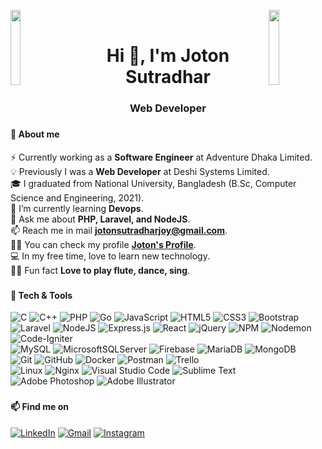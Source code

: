 
<img align="left" src="https://user-images.githubusercontent.com/65187002/144930161-2f783401-8d27-4fdf-a2f7-cc0ba32f1f1f.gif" height="120" width="18%" style="display:inline;"><img align="right" src="https://user-images.githubusercontent.com/65187002/144930161-2f783401-8d27-4fdf-a2f7-cc0ba32f1f1f.gif" width="18%" height="120" style="display:inline;">
<br>
<h1 align="center">Hi 👋, I'm Joton Sutradhar</h1>
<h3 align="center">Web Developer</h3>

### <h4>🎅 About me</h4>
⚡ Currently working as a **Software Engineer** at Adventure Dhaka Limited.\
💡 Previously I was a **Web Developer** at Deshi Systems Limited.\
🎓 I graduated from National University, Bangladesh (B.Sc, Computer Science and Engineering, 2021).\
🌱 I’m currently learning **Devops**.\
💬 Ask me about **PHP, Laravel, and NodeJS**.\
📫 Reach me in mail **jotonsutradharjoy@gmail.com**.\
👨‍💻 You can check my profile **[Joton's Profile](#)**.\
💻 In my free time, love to learn new technology. \
🤦‍♂️ Fun fact **Love to play flute, dance, sing**.
### <h4>🎯 Tech & Tools</h4>  
![C](https://img.shields.io/badge/c-%2300599C.svg?style=for-the-badge&logo=c&logoColor=white) ![C++](https://img.shields.io/badge/c++-%2300599C.svg?style=for-the-badge&logo=c%2B%2B&logoColor=white) ![PHP](https://img.shields.io/badge/php-%23777BB4.svg?style=for-the-badge&logo=php&logoColor=white) ![Go](https://img.shields.io/badge/go-%2300ADD8.svg?style=for-the-badge&logo=go&logoColor=white) ![JavaScript](https://img.shields.io/badge/javascript-%23323330.svg?style=for-the-badge&logo=javascript&logoColor=%23F7DF1E) ![HTML5](https://img.shields.io/badge/html5-%23E34F26.svg?style=for-the-badge&logo=html5&logoColor=white) ![CSS3](https://img.shields.io/badge/css3-%231572B6.svg?style=for-the-badge&logo=css3&logoColor=white) ![Bootstrap](https://img.shields.io/badge/bootstrap-%238511FA.svg?style=for-the-badge&logo=bootstrap&logoColor=white)  
![Laravel](https://img.shields.io/badge/laravel-%23FF2D20.svg?style=for-the-badge&logo=laravel&logoColor=white) ![NodeJS](https://img.shields.io/badge/node.js-6DA55F?style=for-the-badge&logo=node.js&logoColor=white) ![Express.js](https://img.shields.io/badge/express.js-%23404d59.svg?style=for-the-badge&logo=express&logoColor=%2361DAFB) ![React](https://img.shields.io/badge/react-%2320232a.svg?style=for-the-badge&logo=react&logoColor=%2361DAFB) ![jQuery](https://img.shields.io/badge/jquery-%230769AD.svg?style=for-the-badge&logo=jquery&logoColor=white) ![NPM](https://img.shields.io/badge/NPM-%23CB3837.svg?style=for-the-badge&logo=npm&logoColor=white) ![Nodemon](https://img.shields.io/badge/NODEMON-%23323330.svg?style=for-the-badge&logo=nodemon&logoColor=%BBDEAD) ![Code-Igniter](https://img.shields.io/badge/CodeIgniter-%23EF4223.svg?style=for-the-badge&logo=codeIgniter&logoColor=white)  
![MySQL](https://img.shields.io/badge/mysql-%2300f.svg?style=for-the-badge&logo=mysql&logoColor=white) ![MicrosoftSQLServer](https://img.shields.io/badge/Microsoft%20SQL%20Server-CC2927?style=for-the-badge&logo=microsoft%20sql%20server&logoColor=white) ![Firebase](https://img.shields.io/badge/Firebase-039BE5?style=for-the-badge&logo=Firebase&logoColor=white) ![MariaDB](https://img.shields.io/badge/MariaDB-003545?style=for-the-badge&logo=mariadb&logoColor=white) ![MongoDB](https://img.shields.io/badge/MongoDB-%234ea94b.svg?style=for-the-badge&logo=mongodb&logoColor=white)  
![Git](https://img.shields.io/badge/git-%23F05033.svg?style=for-the-badge&logo=git&logoColor=white) ![GitHub](https://img.shields.io/badge/github-%23121011.svg?style=for-the-badge&logo=github&logoColor=white) ![Docker](https://img.shields.io/badge/docker-%230db7ed.svg?style=for-the-badge&logo=docker&logoColor=white) ![Postman](https://img.shields.io/badge/Postman-FF6C37?style=for-the-badge&logo=postman&logoColor=white) ![Trello](https://img.shields.io/badge/Trello-%23026AA7.svg?style=for-the-badge&logo=Trello&logoColor=white)  
![Linux](https://img.shields.io/badge/Linux-FCC624?style=for-the-badge&logo=linux&logoColor=black) ![Nginx](https://img.shields.io/badge/nginx-%23009639.svg?style=for-the-badge&logo=nginx&logoColor=white) ![Visual Studio Code](https://img.shields.io/badge/Visual%20Studio%20Code-0078d7.svg?style=for-the-badge&logo=visual-studio-code&logoColor=white) ![Sublime Text](https://img.shields.io/badge/sublime_text-%23575757.svg?style=for-the-badge&logo=sublime-text&logoColor=important)  
![Adobe Photoshop](https://img.shields.io/badge/adobe%20photoshop-%2331A8FF.svg?style=for-the-badge&logo=adobe%20photoshop&logoColor=white) ![Adobe Illustrator](https://img.shields.io/badge/adobe%20illustrator-%23FF9A00.svg?style=for-the-badge&logo=adobe%20illustrator&logoColor=white)  
### <h4>📫 Find me on</h4>  
<a href="https://bd.linkedin.com/in/joton-sutradhar-b77996196/">![LinkedIn](https://img.shields.io/badge/linkedin-%230077B5.svg?style=for-the-badge&logo=linkedin&logoColor=white)</a> <a href="mailto:jotonsutradharjoy@gmail.com">![Gmail](https://img.shields.io/badge/Gmail-D14836?style=for-the-badge&logo=gmail&logoColor=white)</a> <a href="https://www.instagram.com/jotonsutradharjoy/">![Instagram](https://img.shields.io/badge/Instagram-%23E4405F.svg?style=for-the-badge&logo=Instagram&logoColor=white)</a>
